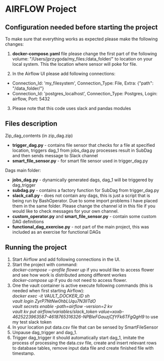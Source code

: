 # AIRFLOW Project </br>

## Configuration needed before starting the project
To make sure that everything works as expected please make the following changes:
1. **docker-compose.yaml** file please change the first part of the following volume: "/Users/jprzygoda/my_files:/data_folder/"
to location on your local system. This the location where sensor will poke for file.

2. In the Airflow UI please add following connections:
- Connection_Id: 'my_filesystem', Connection_Type: File, Extra: {"path": "/data_folder/"}
- Connection_Id: 'postgres_localhost', Connection_Type: Postgres, Login: airflow, Port: 5432 

3. Please note that this code uses slack and pandas modules

## Files description
Zip_dag_contents (in zip_dag.zip)
- **trigger_dag.py** - contains file sensor that checks for a file at specified location, triggers dag_1 from jobs_dag.py
processes result in SubDag and then sends message to Slack channel
- **smart_file_sensor.py** - for smart file sensor used in trigger_dag.py

Dags main folder:
- **jobs_dag.py** - dynamically generated dags, dag_1 will be triggered by dag_trigger
- **subdag.py** - contains a factory function for SubDag from trigger_dag.py
- **slack_call.py** - does not contain any dags, this is just a script that is being run by BashOperator. Due to some 
import problems I have placed them in the same folder. Please change the channel id in this file if you would like to
check messages for your own channel.
- **custom_operator.py** and **smart_file_sensor.py** - contain some custom DAG definitions
- **functional_dag_exercise.py** - not part of the main project, this was included as an exercise for functional DAGs

## Running the project
1. Start Airflow and add following connections in the UI.
2. Start the project with command: </br>
_docker-compose --profile flower up_ if you would like to access flower and see how
work is distributed among different workes </br>
_docker-compose up_ if you do not need to access flower.
3. One the vault container is active execute following commands (this is needed when first starting Airflow): </br>
_docker exec -it VAULT_DOCKER_ID sh_ </br>
_vault login ZyrP7NtNw0hbLUqu7N3IlTdO_ </br>
_vault secrets enable -path=airflow -version=2 kv_ </br>
_vault kv put airflow/variables/slack_token value=xoxb-4625223963587-4618765316326-NPBleFGauzjCfYFk6TFgQgH9_ 
to use my test slack token </br>
4. In your location put data.csv file that can be sensed by SmartFileSensor
5. Unpause dag_trigger and dag_1.
6. Trigger dag_trigger it should automatically start dag_1, imitate the process of processing the data.csv file,
create and insert relevant rows to database tables, remove input data file and create finished file with timestamp.
